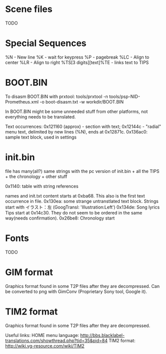Scene files
============
TODO

Special Sequences
============

%N - New line
%K - wait for keypress
%P - pagebreak
%LC - Align to center
%LR - Align to right
%TS[3 digits][text]%TE - links text to TIPS


BOOT.BIN
============

To disasm BOOT.BIN with prxtool:
tools/prxtool -n tools/psp-NID-Prometheus.xml -o boot-disasm.txt -w workdir/BOOT.BIN

In BOOT.BIN might be some unneeded stuff from other platforms, not everything needs to be translated.


Text occurrences:
0x121160 (approx) - section with text;
	0x12144c - "radial" menu text, delimited by new lines (%N), ends at 0x12871c.
0x136ac0: sample text block, used in settings


init.bin
============

file has many(all?) same strings with the pc version of init.bin + all the TIPS + the chronology + other stuff

0x1140: table with string references

names and init.txt content starts at 0xba68. This also is the first text occurrence in file.
0x130ea: some strange untranstlated text block. Strings start with イラスト：左 (GoogTransl: 'Illustration:Left')
0x134de: Song lyrics
Tips start at 0x14c30. They do not seem to be ordered in the same way(needs confirmation).
0x26be8: Chronology start


Fonts
============
TODO

GIM format
============
Graphics format found in some T2P files after they are decompressed.
Can be converted to png with GimConv (Proprietary Sony tool, Google it).

TIM2 format
============

Graphics format found in some T2P files after they are decompressed.

Useful links:
HOME menu language: http://bbs.blacklabel-translations.com/showthread.php?tid=35&pid=84
TIM2 format: http://wiki.vg-resource.com/wiki/TIM2